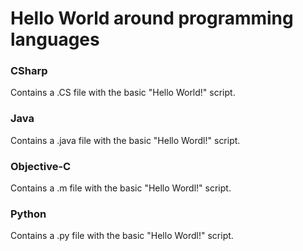 # Hello World around programming languages
### CSharp
Contains a .CS file with the basic "Hello World!" script.
### Java
Contains a .java file with the basic "Hello Wordl!" script.
### Objective-C
Contains a .m file with the basic "Hello Wordl!" script.
### Python
Contains a .py file with the basic "Hello Wordl!" script.